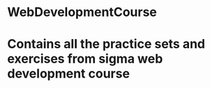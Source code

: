 # WebDevelopmentCourse 
# Contains all the practice sets and exercises from sigma web development course
